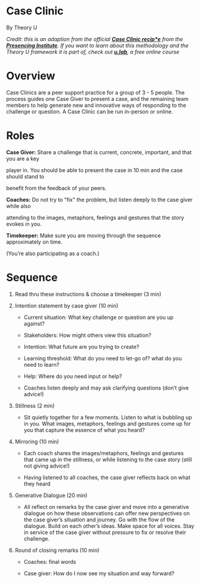
# Case Clinic

By Theory U

*Credit: this is an adaption from the official **[Case Clinic recip*e](https://www.u-school.org/caseclinic)** from the **[Presencing Institute](https://www.presencing.org/)**. If you want to learn about this methodology and the Theory U framework it is part of, check out **[u.lab](https://www.u-school.org/programs)**, a free online course*

# Overview

Case Clinics are a peer support practice for a group of 3 - 5 people. The process guides one Case Giver to present a case, and the remaining team members to help generate new and innovative ways of responding to the challenge or question. A Case Clinic can be run in-person or online.

# Roles

**Case Giver:** Share a challenge that is current, concrete, important, and that you are a key

player in. You should be able to present the case in 10 min and the case should stand to

benefit from the feedback of your peers.

**Coaches:** Do not try to "fix" the problem, but listen deeply to the case giver while also

attending to the images, metaphors, feelings and gestures that the story evokes in you.

**Timekeeper:** Make sure you are moving through the sequence approximately on time.

(You’re also participating as a coach.)

# Sequence

1. Read thru these instructions & choose a timekeeper (3 min)

2. Intention statement by case giver (10 min)

    * Current situation: What key challenge or question are you up against?

    * Stakeholders: How might others view this situation?

    * Intention: What future are you trying to create?

    * Learning threshold: What do you need to let-go of? what do you need to learn?

    * Help: Where do you need input or help?

    * Coaches listen deeply and may ask clarifying questions (don’t give advice!)

3. Stillness (2 min)

    * Sit quietly together for a few moments. Listen to what is bubbling up in you. What images, metaphors, feelings and gestures come up for you that capture the essence of what you heard?

4. Mirroring (10 min)

    * Each coach shares the images/metaphors, feelings and gestures that came up in the stillness, or while listening to the case story (still not giving advice!)

    * Having listened to all coaches, the case giver reflects back on what they heard

5. Generative Dialogue (20 min)

    * All reflect on remarks by the case giver and move into a generative dialogue on how these observations can offer new perspectives on the case giver’s situation and journey. Go with the flow of the dialogue. Build on each other’s ideas. Make space for all voices. Stay in service of the case giver without pressure to fix or resolve their challenge.

6. Round of closing remarks (10 min)

    * Coaches: final words

    * Case giver: How do I now see my situation and way forward?


